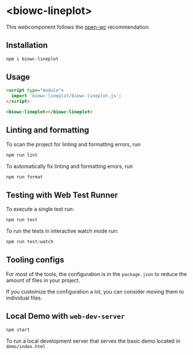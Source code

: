 # \<biowc-lineplot>

This webcomponent follows the [open-wc](https://github.com/open-wc/open-wc) recommendation.

## Installation

```bash
npm i biowc-lineplot
```

## Usage

```html
<script type="module">
  import 'biowc-lineplot/biowc-lineplot.js';
</script>

<biowc-lineplot></biowc-lineplot>
```

## Linting and formatting

To scan the project for linting and formatting errors, run

```bash
npm run lint
```

To automatically fix linting and formatting errors, run

```bash
npm run format
```

## Testing with Web Test Runner

To execute a single test run:

```bash
npm run test
```

To run the tests in interactive watch mode run:

```bash
npm run test:watch
```


## Tooling configs

For most of the tools, the configuration is in the `package.json` to reduce the amount of files in your project.

If you customize the configuration a lot, you can consider moving them to individual files.

## Local Demo with `web-dev-server`

```bash
npm start
```

To run a local development server that serves the basic demo located in `demo/index.html`
